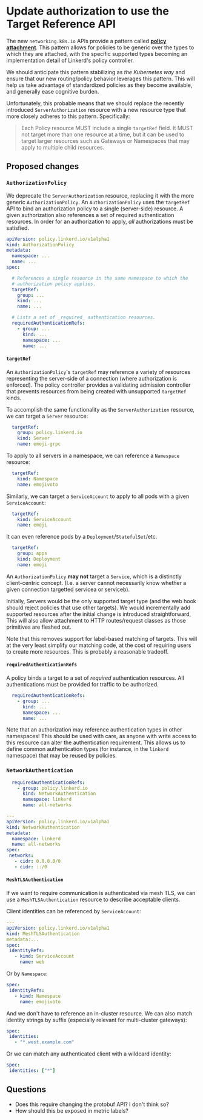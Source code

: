 # Update authorization to use the Target Reference API

The new `networking.k8s.io` APIs provide a pattern called **[policy
attachment][pa]**. This pattern allows for policies to be generic over the types
to which they are attached, with the specific supported types becoming an
implementation detail of Linkerd's policy controller.

We should anticipate this pattern stabilizing as *the Kubernetes way* and ensure
that our new routing/policy behavior leverages this pattern. This will help us
take advantage of standardized policies as they become available, and generally
ease cognitive burden.

Unfortunately, this probable means that we should replace the recently
introduced `ServerAuthorization` resource with a new resource type that more
closely adheres to this pattern. Specifically:

> Each Policy resource MUST include a single `targetRef` field. It MUST not
> target more than one resource at a time, but it can be used to target larger
> resources such as Gateways or Namespaces that may apply to multiple child
> resources.

## Proposed changes

### `AuthorizationPolicy`

We deprecate the `ServerAuthorization` resource, replacing it with the more
generic `AuthorizationPolicy`. An `AuthorizationPolicy` uses the `targetRef` API
to bind an authorization policy to a single (server-side) resource. A given
authorization also references a set of required authentication resources. In
order for an authorization to apply, _all_ authorizations must be satisfied.

```yaml
apiVersion: policy.linkerd.io/v1alpha1
kind: AuthorizationPolicy
metadata:
  namespace: ...
  name: ...
spec:

  # References a single resource in the same namespace to which the
  # authorization policy applies.
  targetRef:
    group: ...
    kind: ...
    name: ...

  # Lists a set of _required_ authentication resources.
  requiredAuthenticationRefs:
    - group: ...
      kind: ...
      namespace: ...
      name: ...
```

#### `targetRef`

An `AuthorizationPolicy`'s `targetRef` may reference a variety of resources
representing the server-side of a connection (where authorization is enforced).
The policy controller provides a validating admission controller that prevents resources from being created with unsupported `targetRef` kinds.

To accomplish the same functionality as the `ServerAuthorization` resource, we
can target a `Server` resource:

```yaml
  targetRef:
    group: policy.linkerd.io
    kind: Server
    name: emoji-grpc
```

To apply to all servers in a namespace, we can reference a `Namespace` resource:

```yaml
  targetRef:
    kind: Namespace
    name: emojivoto
```

Similarly, we can target a `ServiceAccount` to apply to all pods with a given `ServiceAccount`:

```yaml
  targetRef:
    kind: ServiceAccount
    name: emoji
```

It can even reference pods by a `Deployment`/`StatefulSet`/etc.

```yaml
  targetRef:
    group: apps
    kind: Deployment
    name: emoji
```

An `AuthorizationPolicy` **may not** target a `Service`, which is a distinctly
client-centric concept.  (I.e. a server cannot necessarily know whether a given
connection targetted servicea or serviceb).

Initially, Servers would be the only supported target type (and the web hook
should reject policies that use other targets). We would incrementally add
supported resources after the initial change is introduced straightforward, This
will also allow attachment to HTTP routes/request classes as those primitives
are fleshed out.

Note that this removes support for label-based matching of targets. This will at
the very least simplify our matching code, at the cost of requiring users to
create more resources. This is probably a reasonable tradeoff.

#### `requiredAuthenticationRefs`

A policy binds a target to a set of _required_ authentication resources. All
authentications must be provided for traffic to be authorized.

```yaml
  requiredAuthenticationRefs:
    - group: ...
      kind: ...
      namespace: ...
      name: ...
```

Note that an authorization may reference authentication types in other
namespaces! This should be used with care, as anyone with write access to this
resource can alter the authentication requirement. This allows us to define
common authentication types (for instance, in the `linkerd` namespace) that may
be reused by policies.

### `NetworkAuthentication`

```yaml
  requiredAuthenticationRefs:
    - group: policy.linkerd.io
      kind: NetworkAuthentication
      namespace: linkerd
      name: all-networks
```

```yaml
---
apiVersion: policy.linkerd.io/v1alpha1
kind: NetworkAuthentication
metadata:
  namespace: linkerd
  name: all-networks
spec:
 networks:
   - cidr: 0.0.0.0/0
   - cidr: ::/0
```

#### `MeshTLSAuthentication`

If we want to require communication is authenticated via mesh TLS, we can use a
`MeshTLSAuthentication` resource to describe acceptable clients.

Client identities can be referenced by `ServiceAccount`:

```yaml
---
apiVersion: policy.linkerd.io/v1alpha1
kind: MeshTLSAuthentication
metadata:...
spec:
 identityRefs:
   - kind: ServiceAccount
     name: web
```

Or by `Namespace`:

```yaml
spec:
 identityRefs:
   - kind: Namespace
     name: emojivoto
```

And we don't have to reference an in-cluster resource. We can also match
identity strings by suffix (especially relevant for multi-cluster gateways):

```yaml
spec:
 identities:
   - "*.west.example.com"
```

Or we can match any authenticated client with a wildcard identity:

```yaml
spec:
 identities: ["*"]
```

## Questions

* Does this require changing the protobuf API? I don't think so?
* How should this be exposed in metric labels?

[pa]: https://gateway-api.sigs.k8s.io/v1alpha2/references/policy-attachment/#policy-attachment-for-mesh
